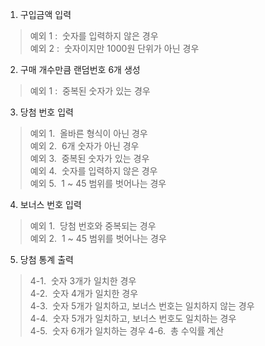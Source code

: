 1. 구입금액 입력
> 예외 1 : &nbsp;숫자를 입력하지 않은 경우 <br>
> 예외 2 : &nbsp;숫자이지만 1000원 단위가 아닌 경우<br>
2. 구매 개수만큼 랜덤번호 6개 생성 <br>
> 예외 1 : &nbsp;중복된 숫자가 있는 경우
3. 당첨 번호 입력
> 예외 1. &nbsp;올바른 형식이 아닌 경우 <br>
> 예외 2. &nbsp;6개 숫자가 아닌 경우 <br>
> 예외 3. &nbsp;중복된 숫자가 있는 경우 <br>
> 예외 4. &nbsp;숫자를 입력하지 않은 경우 <br>
> 예외 5. &nbsp;1 ~ 45 범위를 벗어나는 경우
4. 보너스 번호 입력
> 예외 1. &nbsp;당첨 번호와 중복되는 경우 <br>
> 예외 2. &nbsp;1 ~ 45 범위를 벗어나는 경우 <br>
5. 당첨 통계 출력
> 4-1. &nbsp;숫자 3개가 일치한 경우 <br>
> 4-2. &nbsp;숫자 4개가 일치한 경우 <br>
> 4-3. &nbsp;숫자 5개가 일치하고, 보너스 번호는 일치하지 않는 경우 <br>
> 4-4. &nbsp;숫자 5개가 일치하고, 보너스 번호도 일치하는 경우 <br>
> 4-5. &nbsp;숫자 6개가 일치하는 경우
> 4-6. &nbsp;총 수익률 계산